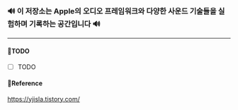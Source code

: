 ### 🔊 이 저장소는 Apple의 오디오 프레임워크와 다양한 사운드 기술들을 실험하며 기록하는 공간입니다 🔊
---


#### 🔩TODO

- [ ] TODO

#### 🔩Reference
https://yjisla.tistory.com/
<!--

**Here are some ideas to get you started:**

🙋‍♀️ A short introduction - what is your organization all about?
🌈 Contribution guidelines - how can the community get involved?
👩‍💻 Useful resources - where can the community find your docs? Is there anything else the community should know?
🍿 Fun facts - what does your team eat for breakfast?
🧙 Remember, you can do mighty things with the power of [Markdown](https://docs.github.com/github/writing-on-github/getting-started-with-writing-and-formatting-on-github/basic-writing-and-formatting-syntax)
-->
